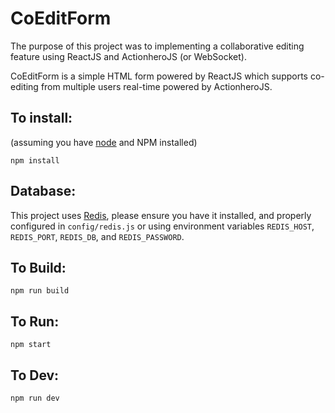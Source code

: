 # CoEditForm

The purpose of this project was to implementing a collaborative editing feature using ReactJS and ActionheroJS (or WebSocket).

CoEditForm is a simple HTML form powered by ReactJS which supports co-editing from multiple users real-time powered by ActionheroJS.

## To install:
(assuming you have [node](http://nodejs.org/) and NPM installed)

`npm install`

## Database:
This project uses [Redis](https://redis.io/download), please ensure you have it installed, and properly configured in `config/redis.js` or using environment variables `REDIS_HOST`, `REDIS_PORT`, `REDIS_DB`, and `REDIS_PASSWORD`.

## To Build:
`npm run build`

## To Run:
`npm start`

## To Dev:
`npm run dev`
